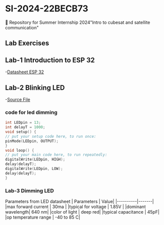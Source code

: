 # SI-2024-22BECB73
📡 Repository for Summer Internship 2024"Intro to cubesat and satellite communication"
## Lab Exercises

## Lab-1 Introduction to ESP 32
-[Datasheet ESP 32](https://www.espressif.com/sites/default/files/documentation/esp32_datasheet_en.pdf)
## Lab-2 Blinking LED
-[Source File](Lab/arduino)
### code for led dimming
```C
int LEDpin = 13;
int delayT = 1000;
void setup() {
// put your setup code here, to run once:
pinMode(LEDpin, OUTPUT);
}
void loop() {
// put your main code here, to run repeatedly:
digitalWrite(LEDpin, HIGH);
delay(delayT);
digitalWrite(LEDpin, LOW);
delay(delayT);
}
```
### Lab-3 Dimming LED
Parameters from LED datasheet
| Parameters | Value|
|----------|-------|
|max forward current | 30ma |
|typical for voltage | 1.85V |
|dominant wavelength| 640 nm|
|color of light | deep red|
|typical capacitance | 45pF|
|op temperature range | -40 to 85 C|


